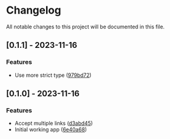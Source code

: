 # Changelog

All notable changes to this project will be documented in this file.

## [0.1.1] - 2023-11-16

### Features

- Use more strict type ([979bd72](https://github.com/azzamsa/tyupy/commit/979bd7253f25ab53debbddf9fb56ce4609b59c13))

## [0.1.0] - 2023-11-16

### Features

- Accept multiple links ([d3abd45](https://github.com/azzamsa/tyupy/commit/d3abd45cad8462b27555e0a6929c5059c48bb042))
- Initial working app ([6e40a68](https://github.com/azzamsa/tyupy/commit/6e40a680ecf6f9d69b55631318c1036df9fefbd1))
